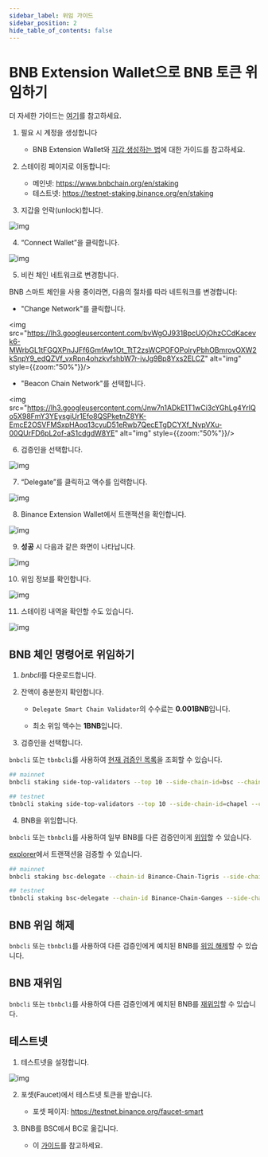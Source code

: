 ```yaml
---
sidebar_label: 위임 가이드
sidebar_position: 2
hide_table_of_contents: false
---
```


# BNB Extension Wallet으로 BNB 토큰 위임하기

더 자세한 가이드는 [여기](staking-with-ext-wallet.md)를 참고하세요.

1. 필요 시 계정을 생성합니다
    - BNB Extension Wallet와 [지갑 생성하는 법](binance.md)에 대한 가이드를 참고하세요.

2. 스테이킹 페이지로 이동합니다:
   - 메인넷: <https://www.bnbchain.org/en/staking>
   - 테스트넷: <https://testnet-staking.binance.org/en/staking>

3.  지갑을 언락(unlock)합니다.
   
![img](https://lh4.googleusercontent.com/rCFd8jPzCspJDYEKO02JvZTVhNPWL1UGZIENnhIJ9_7h-8UXp20PhGxg2xzwNmRKQiFRLnrmMVaTDd1dYAmVk1b2WVG9DBnsuFFYOlpI-xCeZhtObAfgjzVUlmqQ43BWCyPKhwjl)

4. “Connect Wallet”을 클릭합니다.

![img](https://lh6.googleusercontent.com/4o4Aj53r-LincYLkStkIXTi-wTHuAj4BKkS-Yt7pWokTEfiFtjstvMFHt4yiTr5WrNwsqfUFdhWhsnUDCv11UpogqHo08vd41-o7bcFRLSOlsdGmJmLhdfqNHK6Pge4IToISwU-R)

5. 비컨 체인 네트워크로 변경합니다.

BNB 스마트 체인을 사용 중이라면, 다음의 절차를 따라 네트워크를 변경합니다:

- "Change Network"를 클릭합니다.

<img src="https://lh3.googleusercontent.com/bvWgOJ931BpcUOjOhzCCdKacevk6-MWrbGL1tFGQXPnJJFf6GmfAw1Ot_TtT2zsWCPOFOPolryPbhOBmrovOXW2kSnpY9_edQZVf_vxRpn4ohzkvfshbW7r-ivJg9Bp8Yxs2ELCZ" alt="img" style={{zoom:"50%"}}/>

- "Beacon Chain Network"를 선택합니다.

<img src="https://lh3.googleusercontent.com/Jnw7n1ADkE1T1wCi3cYGhLg4YrlQo5X98FmY3YEysgiUr1Efo8QSPketnZ8YK-EmcE2OSVFMSxpHAoq13cyuD51eRwb7QecETgDCYXf_NvpVXu-00QUrFD6pL2of-aS1cdgdW8YE" alt="img" style={{zoom:"50%"}}/>

6. 검증인을 선택합니다.

![img](https://lh3.googleusercontent.com/62tAplbV-lv5Hy5-lrUEvkLk29GT_LPpsRmOq-tR5az_1KwVkdLjG__Oxoe2skKSjqkDA7TqGgq1YlPDkXEFiejiD_mSyhLUiyD8O4CCH9nBztTu2ctetdHfXZH85b6Ge9kHEV2Q)

7. “Delegate”를 클릭하고 액수를 입력합니다.

![img](https://lh4.googleusercontent.com/-mfR40ZPqZ3yih90oXNee4DULAnbV1l3ZWbkGgqgi07tdXDcCFR_5eA5PY23vW_GqO0sXlkwTr_laljPl11COpX0hB4KBA6_dHgGGUqe8y2YxYNECcKZvc75GdW9WlaFJf4zx776)

8. Binance Extension Wallet에서 트랜잭션을 확인합니다.

![img](https://lh5.googleusercontent.com/U_ji1L_LgRaxKmRHFvvUwtiOb7SXqTZ6GrMiqvK2gR_aS21bVTqgTHp2aF207pKxfZaYd38QFvRau20n8zbd_MZ1_6ktWEoXYbRrf6vSUdp2W1yWfwqWFqbhjvrbGiX1YRMzJj7b)

9. **성공** 시 다음과 같은 화면이 나타납니다.

![img](https://lh5.googleusercontent.com/avie7-_5sa8jnI8XdFa1EytOMB9pZVULKQntno3hk3w3MuWJtwE9WNYayKTA0W7mymtJLG5mKZFk42TvUyGa_qSAi5rIH88LL2riKln35loCEHl3ntaqZEspWwUMbOgPdZbhOSp6)

10. 위임 정보를 확인합니다.

![img](https://lh6.googleusercontent.com/U1QavwEpXDRUaYfy2Ghd4N1Di8lKQ3kHKEw1rOv9Y-OV3W6wY1IbCSs8XdIwvHjMe5VfzoKnOVKazdJicAhS6LwmqlYYvRKJYBzTX9pjPZctvCQlTFNhSzV2-rZKMu2XUvfB8Xuf)

11. 스테이킹 내역을 확인할 수도 있습니다.

![img](https://lh4.googleusercontent.com/m8hyetwRYQS-HLcubdSkuhjAAFDyWQptswGJKUWaAwcK-m1yVblM-5pXL599ogLJ1DjkKUo75WOzt6JUDxrnUNwNANDa1ZpuyHxlDxRg7enDF8jkhF70SkWeAPq6hAARAcphlaKw)

## BNB 체인 명령어로 위임하기

1. *bnbcli*를 다운로드합니다.

2. 잔액이 충분한지 확인합니다.

   - `Delegate Smart Chain Validator`의 수수료는 **0.001BNB**입니다.

   - 최소 위임 액수는 **1BNB**입니다.

3. 검증인을 선택합니다.

`bnbcli` 또는 `tbnbcli`를 사용하여 [현재 검증인 목록](stake/cli-commands.md#query-side-chain-top-validators)을 조회할 수 있습니다.

```bash
## mainnet
bnbcli staking side-top-validators --top 10 --side-chain-id=bsc --chain-id=Binance-Chain-Tigris

## testnet
tbnbcli staking side-top-validators --top 10 --side-chain-id=chapel --chain-id=Binance-Chain-Ganges
```

4. BNB을 위임합니다.

`bnbcli` 또는 `tbnbcli`를 사용하여 일부 BNB를 다른 검증인이게 [위임](stake/cli-commands.md#delegate-bnb)할 수 있습니다.

[explorer](https://explorer.bnbchain.org/)에서 트랜잭션을 검증할 수 있습니다.

```bash
## mainnet
bnbcli staking bsc-delegate --chain-id Binance-Chain-Tigris --side-chain-id bsc --from bnb1tfh30c67mkzfz06as2hk0756mgdx8mgypu7ajl --validator bva1tfh30c67mkzfz06as2hk0756mgdx8mgypqldvm --amount 1000000000:BNB --home ~/home_cli

## testnet
tbnbcli staking bsc-delegate --chain-id Binance-Chain-Ganges --side-chain-id chapel --from tbnb1tfh30c67mkzfz06as2hk0756mgdx8mgypu7ajl --validator bva1tfh30c67mkzfz06as2hk0756mgdx8mgypqldvm --amount 1000000000:BNB --home ~/home_cli
```
## BNB 위임 해제

`bnbcli` 또는 `tbnbcli`를 사용하여 다른 검증인에게 예치된 BNB를 [위임 해제](stake/cli-commands.md#undelegate-bnb)할 수 있습니다.

## BNB 재위임

`bnbcli` 또는 `tbnbcli`를 사용하여 다른 검증인에게 예치된 BNB를 [재위임](stake/cli-commands.md#redelegate-bnb)할 수 있습니다.

## 테스트넷

1. 테스트넷을 설정합니다.

![img](https://lh6.googleusercontent.com/mrQlZM2w-TDXQ_xfSA3XsSo_IhM0mtdnSg52Vi8pgjQYItKDAiuVwxoilMqBgVHgpc71c118-3U-79iXWP4cW-DacdfrY_RcbF3x633khQcB271pLCvLIa3uOwq19vrjZ46HDeB6)

2. 포셋(Faucet)에서 테스트넷 토큰을 받습니다.
   - 포셋 페이지: <https://testnet.binance.org/faucet-smart>

3. BNB를 BSC에서 BC로 옮깁니다.
   - 이 [가이드](binance.md)를 참고하세요.